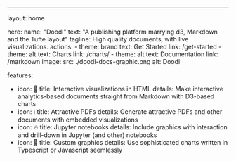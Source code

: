 ---
layout: home

hero:
  name: "Doodl"
  text: "A publishing platform marrying d3, Markdown and the Tufte layout"
  tagline: High quality documents, with live visualizations.
  actions:
    - theme: brand
      text: Get Started
      link: /get-started
    - theme: alt
      text: Charts
      link: /charts/
    - theme: alt
      text: Documentation
      link: /markdown
  image:
    src: ./doodl-docs-graphic.png
    alt: Doodl

features:
  - icon: 📝
    title: Interactive visualizations in HTML
    details: Make interactive analytics-based documents straight from Markdown with D3-based charts
  - icon: ℹ️
    title: Attractive PDFs
    details: Generate attractive PDFs and other documents with embedded visualizations
  - icon: 🔥
    title: Jupyter notebooks
    details: Include graphics with interaction and drill-down in Jupyter (and other) notebooks
  - icon: 🚀
    title: Custom graphics
    details: Use sophisticated charts written in Typescript or Javascript seemlessly

